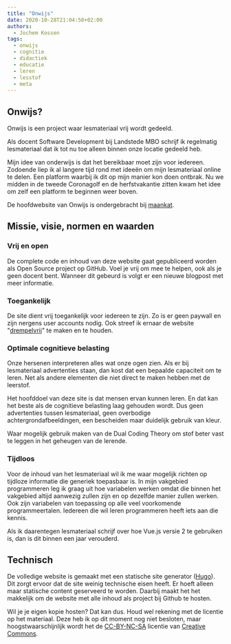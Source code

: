```yaml
---
title: "Onwijs"
date: 2020-10-28T21:04:58+02:00
authors:
  - Jochem Kossen
tags:
  - onwijs
  - cognitie
  - didactiek
  - educatie
  - leren
  - lesstof
  - meta
---
```


## Onwijs?
Onwijs is een project waar lesmateriaal vrij wordt gedeeld.

Als docent Software Development bij Landstede MBO schrijf ik
regelmatig lesmateriaal dat ik tot nu toe alleen binnen onze locatie
gedeeld heb.

Mijn idee van onderwijs is dat het bereikbaar moet zijn voor
iedereen. Zodoende liep ik al langere tijd rond met ideeën om mijn
lesmateriaal online te delen. Een platform waarbij ik dit op mijn
manier kon doen ontbrak. Nu we midden in de tweede Coronagolf en de
herfstvakantie zitten kwam het idee om zelf een platform te beginnen
weer boven.

De hoofdwebsite van Onwijs is ondergebracht bij [maankat](/).

## Missie, visie, normen en waarden

### Vrij en open
De complete code en inhoud van deze website gaat gepubliceerd worden
als Open Source project op GitHub. Voel je vrij om mee te helpen, ook
als je geen docent bent. Wanneer dit gebeurd is volgt er een nieuwe
blogpost met meer informatie.

### Toegankelijk
De site dient vrij toegankelijk voor iedereen te zijn. Zo is er geen
paywall en zijn nergens user accounts nodig. Ook streef ik ernaar de
website "[drempelvrij](https://www.drempelvrij.nl/)" te maken en te houden.

### Optimale cognitieve belasting
Onze hersenen interpreteren alles wat onze ogen zien. Als er bij
lesmateriaal advertenties staan, dan kost dat een bepaalde capaciteit
om te leren. Net als andere elementen die niet direct te maken hebben
met de leerstof.

Het hoofddoel van deze site is dat mensen ervan kunnen leren. En dat
kan het beste als de cognitieve belasting laag gehouden wordt. Dus
geen advertenties tussen lesmateriaal, geen overbodige
achtergrondafbeeldingen, een bescheiden maar duidelijk gebruik van
kleur.

Waar mogelijk gebruik maken van de Dual Coding Theory om stof beter
vast te leggen in het geheugen van de lerende.

### Tijdloos
Voor de inhoud van het lesmateriaal wil ik me waar mogelijk richten op
tijdloze informatie die generiek toepasbaar is. In mijn vakgebied
programmeren leg ik graag uit hoe variabelen werken omdat die binnen
het vakgebied altijd aanwezig zullen zijn en op dezelfde manier zullen
werken. Ook zijn variabelen van toepassing op alle veel voorkomende
programmeertalen. Iedereen die wil leren programmeren heeft iets aan
die kennis.

Als ik daarentegen lesmateriaal schrijf over hoe Vue.js versie 2 te
gebruiken is, dan is dit binnen een jaar verouderd.

## Technisch
De volledige website is gemaakt met een statische site generator
([Hugo](https://gohugo.io/)). Dit zorgt ervoor dat de site weinig technische eisen heeft. Er
hoeft alleen maar statische content geserveerd te worden. Daarbij
maakt het het makkelijk om de website met alle inhoud als project bij
Github te hosten.

Wil je je eigen kopie hosten? Dat kan dus. Houd wel rekening met de
licentie op het materiaal. Deze heb ik op dit moment nog niet
besloten, maar hoogstwaarschijnlijk wordt het de [CC-BY-NC-SA](https://creativecommons.org/licenses/by-nc-sa/3.0/nl/) licentie
van [Creative Commons](https://creativecommons.org).
